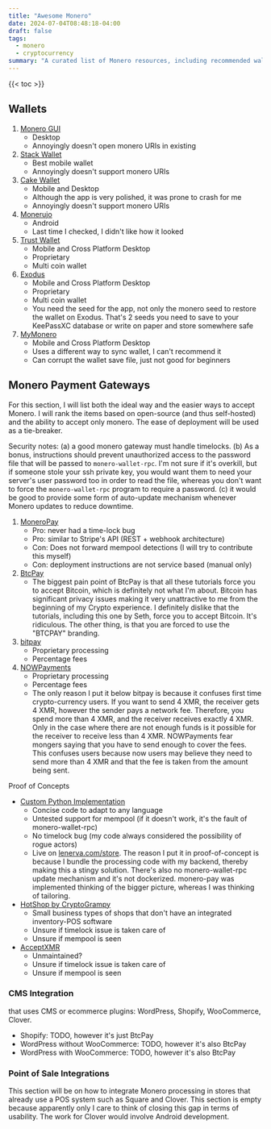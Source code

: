 ```yaml
---
title: "Awesome Monero"
date: 2024-07-04T08:48:18-04:00
draft: false
tags:
  - monero
  - cryptocurrency
summary: "A curated list of Monero resources, including recommended wallets and payment gateways, with insights on open-source options and integrations."
---
```


{{< toc >}}

## Wallets

1. [Monero GUI](https://github.com/monero-project/monero-gui)
    - Desktop
    - Annoyingly doesn't open monero URIs in existing
2. [Stack Wallet](https://stackwallet.com/)
    - Best mobile wallet
    - Annoyingly doesn't support monero URIs
3. [Cake Wallet](https://cakewallet.com/)
    - Mobile and Desktop
    - Although the app is very polished, it was prone to crash for me
    - Annoyingly doesn't support monero URIs
4. [Monerujo](https://www.monerujo.io/)
    - Android
    - Last time I checked, I didn't like how it looked
5. [Trust Wallet](https://trustwallet.com/monero-wallet)
    - Mobile and Cross Platform Desktop
    - Proprietary
    - Multi coin wallet
6. [Exodus](https://www.exodus.com/monero-wallet-xmr)
    - Mobile and Cross Platform Desktop
    - Proprietary
    - Multi coin wallet
    - You need the seed for the app, not only the monero seed to restore the wallet on Exodus. That's 2 seeds you need to save to your KeePassXC database or write on paper and store somewhere safe
7. [MyMonero](https://mymonero.com/)
    - Mobile and Cross Platform Desktop
    - Uses a different way to sync wallet, I can't recommend it
    - Can corrupt the wallet save file, just not good for beginners

## Monero Payment Gateways

For this section, I will list both the ideal way and the easier ways to accept Monero. I will rank the items based on open-source (and thus self-hosted) and the ability to accept only monero. The ease of deployment will be used as a tie-breaker.

Security notes: (a) a good monero gateway must handle timelocks. (b) As a bonus, instructions should prevent unauthorized access to the password file that will be passed to `monero-wallet-rpc`. I'm not sure if it's overkill, but if someone stole your ssh private key, you would want them to need your server's user password too in order to read the file, whereas you don't want to force the `monero-wallet-rpc` program to require a password. (c) it would be good to provide some form of auto-update mechanism whenever Monero updates to reduce downtime.

1. [MoneroPay](https://github.com/moneropay/moneropay)
      - Pro: never had a time-lock bug
      - Pro: similar to Stripe's API (REST + webhook architecture)
      - Con: Does not forward mempool detections (I will try to contribute this myself)
      - Con: deployment instructions are not service based (manual only)
2. [BtcPay](https://sethforprivacy.com/guides/accepting-monero-via-btcpay-server/)
    - The biggest pain point of BtcPay is that all these tutorials force you to accept Bitcoin, which is definitely not what I'm about. Bitcoin has significant privacy issues making it very unattractive to me from the beginning of my Crypto experience. I definitely dislike that the tutorials, including this one by Seth, force you to accept Bitcoin. It's ridiculous. The other thing, is that you are forced to use the "BTCPAY" branding.
3. [bitpay](https://bitpay.com/business/)
    - Proprietary processing
    - Percentage fees
4. [NOWPayments](https://nowpayments.io/)
    - Proprietary processing
    - Percentage fees
    - The only reason I put it below bitpay is because it confuses first time crypto-currency users. If you want to send 4 XMR, the receiver gets 4 XMR, however the sender pays a network fee. Therefore, you spend more than 4 XMR, and the receiver receives exactly 4 XMR. Only in the case where there are not enough funds is it possible for the receiver to receive less than 4 XMR. NOWPayments fear mongers saying that you have to send enough to cover the fees. This confuses users because now users may believe they need to send more than 4 XMR and that the fee is taken from the amount being sent.

Proof of Concepts

- [Custom Python Implementation](https://blog.elijahlopez.ca/posts/monero-payment-processing/)
  - Concise code to adapt to any language
  - Untested support for mempool (if it doesn't work, it's the fault of  monero-wallet-rpc)
  - No timelock bug (my code always considered the possibility of rogue actors)
  - Live on [lenerva.com/store](https://lenerva.com/store/). The reason I put it in proof-of-concept is because I bundle the processing code with my backend, thereby making this a stingy solution. There's also no monero-wallet-rpc update mechanism and it's not dockerized. monero-pay was implemented thinking of the bigger picture, whereas I was thinking of tailoring.
- [HotShop by CryptoGrampy](https://github.com/CryptoGrampy/HotShop)
  - Small business types of shops that don't have an integrated inventory-POS software
  - Unsure if timelock issue is taken care of
  - Unsure if mempool is seen
- [AcceptXMR](https://github.com/busyboredom/acceptxmr/)
  - Unmaintained?
  - Unsure if timelock issue is taken care of
  - Unsure if mempool is seen

### CMS Integration

that uses CMS or ecommerce plugins: WordPress, Shopify, WooCommerce, Clover.

- Shopify: TODO, however it's just BtcPay
- WordPress without WooCommerce: TODO, however it's also BtcPay
- WordPress with WooCommerce: TODO, however it's also BtcPay

### Point of Sale Integrations

This section will be on how to integrate Monero processing in stores that already use a POS system such as Square and Clover. This section is empty because apparently only I care to think of closing this gap in terms of usability. The work for Clover would involve Android development.
